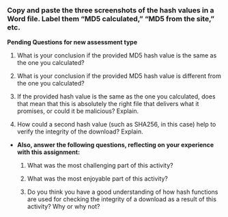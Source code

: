 ### Copy and paste the three screenshots of the hash values in a Word file. Label them “MD5 calculated,” “MD5 from the site,” etc.

**Pending Questions for new assessment type**

  1.	What is your conclusion if the provided MD5 hash value is the same as the one you calculated?
	
  2.	What is your conclusion if the provided MD5 hash value is different from the one you calculated?
	
  3.	If the provided hash value is the same as the one you calculated, does that mean that this is absolutely the right file that delivers what it promises, or could it be malicious? Explain.
	
  4.	How could a second hash value (such as SHA256, in this case) help to verify the integrity of the download? Explain.
  
- **Also, answer the following questions, reflecting on your experience with this assignment:**

  1.	What was the most challenging part of this activity?
	
  2.	What was the most enjoyable part of this activity?
	
  3.	Do you think you have a good understanding of how hash functions are used for checking the integrity of a download as a result of this activity? Why or why not?